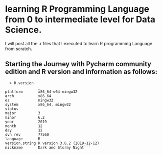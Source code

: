 # learning R Programming Language from 0 to intermediate level for Data Science.


I will post all the .r files that I executed to learn R programming Language from scratch.
## Starting the Journey with Pycharm community edition and R version and information as follows:
```
  > R.version
               _                           
platform       x86_64-w64-mingw32          
arch           x86_64                      
os             mingw32                     
system         x86_64, mingw32             
status                                     
major          3                           
minor          6.2                         
year           2019                        
month          12                          
day            12                          
svn rev        77560                       
language       R                           
version.string R version 3.6.2 (2019-12-12)
nickname       Dark and Stormy Night```
